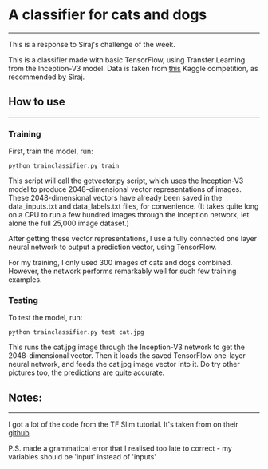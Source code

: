 # A classifier for cats and dogs
------
This is a response to Siraj's challenge of the week.

This is a classifier made with basic TensorFlow, using Transfer Learning from the Inception-V3 model. Data is taken from [this](https://www.kaggle.com/c/dogs-vs-cats) Kaggle competition, as recommended by Siraj. 

## How to use
-----
### Training
First, train the model, run:

`python trainclassifier.py train`

This script will call the getvector.py script, which uses the Inception-V3 model to produce 2048-dimensional vector representations of images. These 2048-dimensional vectors have already been saved in the data_inputs.txt and data_labels.txt files, for convenience. (It takes quite long on a CPU to run a few hundred images through the Inception network, let alone the full 25,000 image dataset.)

After getting these vector representations, I use a fully connected one layer neural network to output a prediction vector, using TensorFlow.

For my training, I only used 300 images of cats and dogs combined. However, the network performs remarkably well for such few training examples.

### Testing
To test the model, run:

`python trainclassifier.py test cat.jpg`

This runs the cat.jpg image through the Inception-V3 network to get the 2048-dimensional vector. Then it loads the saved TensorFlow one-layer neural network, and feeds the cat.jpg image vector into it. Do try other pictures too, the predictions are quite accurate.


## Notes:
-------
I got a lot of the code from the TF Slim tutorial. It's taken from on their [github](https://github.com/tensorflow/models/tree/master/slim)


P.S. made a grammatical error that I realised too late to correct - my variables should be 'input' instead of 'inputs'
